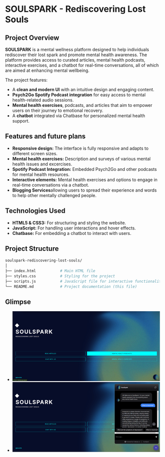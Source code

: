 # SOULSPARK - Rediscovering Lost Souls

## Project Overview

**SOULSPARK** is a mental wellness platform designed to help individuals rediscover their lost spark and promote mental health awareness. The platform provides access to curated articles, mental health podcasts, interactive exercises, and a chatbot for real-time conversations, all of which are aimed at enhancing mental wellbeing.

The project features:
- A **clean and modern UI** with an intuitive design and engaging content.
- **Psych2Go Spotify Podcast integration** for easy access to mental health-related audio sessions.
- **Mental health exercises**, podcasts, and articles that aim to empower users on their journey to emotional recovery.
- A **chatbot** integrated via Chatbase for personalized mental health support.

## Features and future plans

- **Responsive design:** The interface is fully responsive and adapts to different screen sizes.
- **Mental health exercises:** Description and surveys of various mental health issues and excercises.
- **Spotify Podcast Integration:** Embedded Psych2Go and other podcasts for mental health resources.
- **Interactive elements:** Mental health exercises and options to engage in real-time conversations via a chatbot.
- **Blogging Services**allowing users to spread their experience and words to help other mentally challenged people.

## Technologies Used

- **HTML5 & CSS3:** For structuring and styling the website.
- **JavaScript:** For handling user interactions and hover effects.
- **Chatbase:** For embedding a chatbot to interact with users.


## Project Structure

```bash
soulspark-rediscovering-lost-souls/
│
├── index.html           # Main HTML file
├── styles.css           # Styling for the project
├── scripts.js           # JavaScript file for interactive functionality
└── README.md            # Project documentation (this file)

```

## Glimpse
- ![img1](https://github.com/shvn22k/soulspark/blob/main/Screenshot%202024-10-16%20184108.png)
- ![img2](https://github.com/shvn22k/soulspark/blob/main/Screenshot%202024-10-16%20184124.png)


